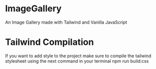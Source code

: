 # ImageGallery
An Image Gallery made with Tailwind and Vanilla JavaScript


# Tailwind Compilation
If you want to add style to the project make sure to compile the tailwind stylesheet using the next command in your terminal
npm run build:css
